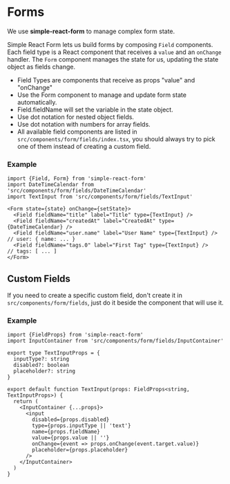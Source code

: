# Forms

We use **simple-react-form** to manage complex form state.

Simple React Form lets us build forms by composing `Field` components. Each field type is a React component that receives a `value` and an `onChange` handler. The `Form` component manages the state for us, updating the state object as fields change.

- Field Types are components that receive as props "value" and "onChange"
- Use the Form component to manage and update form state automatically.
- Field.fieldName will set the variable in the state object.
- Use dot notation for nested object fields.
- Use dot notation with numbers for array fields.
- All available field components are listed in `src/components/form/fields/index.tsx`, you should always try to pick one of them instead of creating a custom field.

### Example

```tsx
import {Field, Form} from 'simple-react-form'
import DateTimeCalendar from 'src/components/form/fields/DateTimeCalendar'
import TextInput from 'src/components/form/fields/TextInput'

<Form state={state} onChange={setState}>
  <Field fieldName="title" label="Title" type={TextInput} />
  <Field fieldName="createdAt" label="CreatedAt" type={DateTimeCalendar} />
  <Field fieldName="user.name" label="User Name" type={TextInput} />   // user: { name: ... }
  <Field fieldName="tags.0" label="First Tag" type={TextInput} />     // tags: [ ... ]
</Form>
```

## Custom Fields

If you need to create a specific custom field, don't create it in `src/components/form/fields`, just do it beside the component that will use it.

### Example

```tsx
import {FieldProps} from 'simple-react-form'
import InputContainer from 'src/components/form/fields/InputContainer'

export type TextInputProps = {
  inputType?: string
  disabled?: boolean
  placeholder?: string
}

export default function TextInput(props: FieldProps<string, TextInputProps>) {
  return (
    <InputContainer {...props}>
      <input
        disabled={props.disabled}
        type={props.inputType || 'text'}
        name={props.fieldName}
        value={props.value || ''}
        onChange={event => props.onChange(event.target.value)}
        placeholder={props.placeholder}
      />
    </InputContainer>
  )
}
```